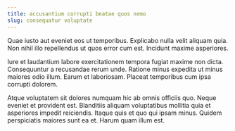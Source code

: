 ```yaml
---
title: accusantium corrupti beatae quos nemo
slug: consequatur voluptate
---
```


Quae iusto aut eveniet eos ut temporibus. Explicabo nulla velit aliquam quia. Non nihil illo repellendus ut quos error cum est. Incidunt maxime asperiores.

Iure et laudantium labore exercitationem tempora fugiat maxime non dicta. Consequuntur a recusandae rerum unde. Ratione minus expedita ut minus maiores odio illum. Earum et laboriosam. Placeat temporibus cum ipsa corrupti dolorem.

Atque voluptatem sit dolores numquam hic ab omnis officiis quo. Neque eveniet et provident est. Blanditiis aliquam voluptatibus mollitia quia et asperiores impedit reiciendis. Itaque quis et quo qui ipsam minus. Quidem perspiciatis maiores sunt ea et. Harum quam illum est.
